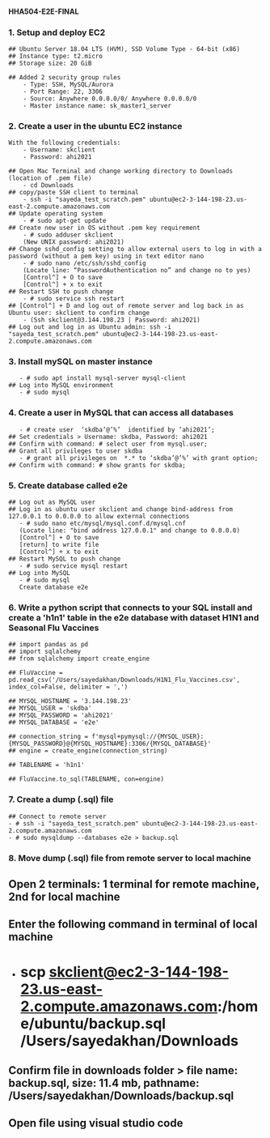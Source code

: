 #### HHA504-E2E-FINAL

### 1. Setup and deploy EC2

    ## Ubuntu Server 18.04 LTS (HVM), SSD Volume Type - 64-bit (x86)
    ## Instance type: t2.micro
    ## Storage size: 20 GiB

    ## Added 2 security group rules
        - Type: SSH, MySQL/Aurora
        - Port Range: 22, 3306
        - Source: Anywhere 0.0.0.0/0/ Anywhere 0.0.0.0/0
        - Master instance name: sk_master1_server

### 2. Create a user in the ubuntu EC2 instance
    With the following credentials:
        - Username: skclient
        - Password: ahi2021
    
    ## Open Mac Terminal and change working directory to Downloads (location of .pem file)
        - cd Downloads
    ## copy/paste SSH client to terminal
        - ssh -i "sayeda_test_scratch.pem" ubuntu@ec2-3-144-198-23.us-east-2.compute.amazonaws.com
    ## Update operating system
        - # sudo apt-get update
    ## Create new user in OS without .pem key requirement
        - # sudo adduser skclient
        (New UNIX password: ahi2021)
    ## Change sshd_config setting to allow external users to log in with a password (without a pem key) using in text editor nano
        - # sudo nano /etc/ssh/sshd_config
        (Locate line: “PasswordAuthentication no” and change no to yes)
        [Control^] + O to save
        [Control^] + x to exit
    ## Restart SSH to push change
        - # sudo service ssh restart
    ## [Control^] + D and log out of remote server and log back in as Ubuntu user: skclient to confirm change
        - (Ssh skclient@3.144.198.23 | Password: ahi2021)
    ## Log out and log in as Ubuntu admin: ssh -i "sayeda_test_scratch.pem" ubuntu@ec2-3-144-198-23.us-east-2.compute.amazonaws.com

### 3. Install mySQL on master instance
       - # sudo apt install mysql-server mysql-client
    ## Log into MySQL environment 
       - # sudo mysql
       
### 4. Create a user in MySQL that can access all databases
       - # create user  ‘skdba’@’%’  identified by ‘ahi2021’;
    ## Set credentials > Username: skdba, Password: ahi2021
    ## Confirm with command: # select user from mysql.user;
    ## Grant all privileges to user skdba
       - # grant all privileges on  *.* to ‘skdba’@’%’ with grant option;
    ## Confirm with command: # show grants for skdba;

### 5. Create database called e2e
    ## Log out as MySQL user 
    ## Log in as ubuntu user skclient and change bind-address from 127.0.0.1 to 0.0.0.0 to allow external connections
       - # sudo nano etc/mysql/mysql.conf.d/mysql.cnf
       (Locate line: "bind address 127.0.0.1" and change to 0.0.0.0)
       [Control^] + O to save
       [return] to write file
       [Control^] + x to exit
    ## Restart MySQL to push change
       - # sudo service mysql restart
    ## Log into MySQL
       - # sudo mysql
       Create database e2e
   
### 6. Write a python script that connects to your SQL install and create a 'h1n1' table in the e2e database with dataset H1N1 and Seasonal Flu Vaccines


    ## import pandas as pd 
    ## import sqlalchemy
    ## from sqlalchemy import create_engine

    ## FluVaccine = pd.read_csv('/Users/sayedakhan/Downloads/H1N1_Flu_Vaccines.csv', index_col=False, delimiter = ',')

    ## MYSQL_HOSTNAME = '3.144.198.23'
    ## MYSQL_USER = 'skdba'
    ## MYSQL_PASSWORD = 'ahi2021'
    ## MYSQL_DATABASE = 'e2e'

    ## connection_string = f'mysql+pymysql://{MYSQL_USER}:{MYSQL_PASSWORD}@{MYSQL_HOSTNAME}:3306/{MYSQL_DATABASE}'
    ## engine = create_engine(connection_string)

    ## TABLENAME = 'h1n1'

    ## FluVaccine.to_sql(TABLENAME, con=engine)

### 7. Create a dump (.sql) file
    
    ## Connect to remote server
    - # ssh -i "sayeda_test_scratch.pem" ubuntu@ec2-3-144-198-23.us-east-2.compute.amazonaws.com
    - # sudo mysqldump --databases e2e > backup.sql
    
### 8. Move dump (.sql) file from remote server to local machine
   ## Open 2 terminals: 1 terminal for remote machine, 2nd for local machine
   ## Enter the following command in terminal of local machine
   - # scp skclient@ec2-3-144-198-23.us-east-2.compute.amazonaws.com:/home/ubuntu/backup.sql /Users/sayedakhan/Downloads
   ## Confirm file in downloads folder > file name: backup.sql, size: 11.4 mb, pathname: /Users/sayedakhan/Downloads/backup.sql
   ## Open file using visual studio code






   

